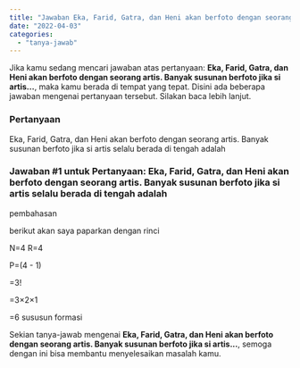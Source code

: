 ```yaml
---
title: "Jawaban Eka, Farid, Gatra, dan Heni akan berfoto dengan seorang artis. Banyak susunan berfoto jika si artis..."
date: "2022-04-03"
categories: 
  - "tanya-jawab"
---
```


Jika kamu sedang mencari jawaban atas pertanyaan: **Eka, Farid, Gatra, dan Heni akan berfoto dengan seorang artis. Banyak susunan berfoto jika si artis...**, maka kamu berada di tempat yang tepat. Disini ada beberapa jawaban mengenai pertanyaan tersebut. Silakan baca lebih lanjut.

### Pertanyaan

Eka, Farid, Gatra, dan Heni akan berfoto dengan seorang artis. Banyak susunan berfoto jika si artis selalu berada di tengah adalah ​

### Jawaban #1 untuk Pertanyaan: Eka, Farid, Gatra, dan Heni akan berfoto dengan seorang artis. Banyak susunan berfoto jika si artis selalu berada di tengah adalah ​

pembahasan

berikut akan saya paparkan dengan rinci

N=4 R=4

P=(4 - 1)

\=3!

\=3×2×1

\=6 sususun formasi

Sekian tanya-jawab mengenai **Eka, Farid, Gatra, dan Heni akan berfoto dengan seorang artis. Banyak susunan berfoto jika si artis...**, semoga dengan ini bisa membantu menyelesaikan masalah kamu.
